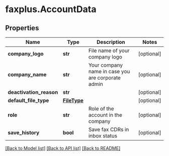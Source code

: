 # faxplus.AccountData


## Properties

Name | Type | Description | Notes
------------ | ------------- | ------------- | -------------
**company_logo** | **str** | File name of your company logo | [optional] 
**company_name** | **str** | Your company name in case you are corporate admin | [optional] 
**deactivation_reason** | **str** |  | [optional] 
**default_file_type** | [**FileType**](FileType.md) |  | [optional] 
**role** | **str** | Role of the account in the company | [optional] 
**save_history** | **bool** | Save fax CDRs in inbox status | [optional] 

[[Back to Model list]](../README.md#documentation-for-models) [[Back to API list]](../README.md#documentation-for-api-endpoints) [[Back to README]](../README.md)

